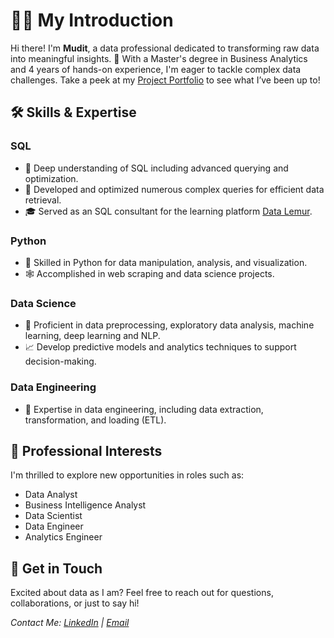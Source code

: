# 🙆‍♂️ My Introduction

Hi there! I'm **Mudit**, a data professional dedicated to transforming raw data into meaningful insights. 🌟 With a Master's degree in Business Analytics and 4 years of hands-on experience, I'm eager to tackle complex data challenges. Take a peek at my [Project Portfolio](https://github.com/mudit-mishra8/My-Portfolio/blob/main/README.md) to see what I’ve been up to!

## 🛠 **Skills & Expertise**

### **SQL**
- 🧩 Deep understanding of SQL including advanced querying and optimization.
- 🚀 Developed and optimized numerous complex queries for efficient data retrieval.
- 🎓 Served as an SQL consultant for the learning platform [Data Lemur](https://datalemur.com/).

### **Python**
- 🐍 Skilled in Python for data manipulation, analysis, and visualization.
- 🕸️ Accomplished in web scraping and data science projects.

### **Data Science**
- 🔬 Proficient in data preprocessing, exploratory data analysis, machine learning, deep learning and NLP.
- 📈 Develop predictive models and analytics techniques to support decision-making.

### **Data Engineering**
- 🌉 Expertise in data engineering, including data extraction, transformation, and loading (ETL).

## **🔭 Professional Interests**

I'm thrilled to explore new opportunities in roles such as:
- Data Analyst
- Business Intelligence Analyst
- Data Scientist
- Data Engineer
- Analytics Engineer

## **💌 Get in Touch**

Excited about data as I am? Feel free to reach out for questions, collaborations, or just to say hi! 

*Contact Me: [LinkedIn](http://linkedin.com/in/mudit-01870721a) | [Email](mailto:mishramudit031@gmail.com)*
